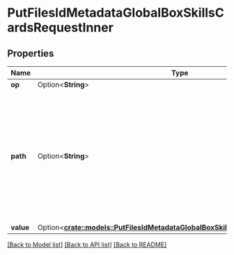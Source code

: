 # PutFilesIdMetadataGlobalBoxSkillsCardsRequestInner

## Properties

Name | Type | Description | Notes
------------ | ------------- | ------------- | -------------
**op** | Option<**String**> | `replace` | [optional]
**path** | Option<**String**> | The JSON Path that represents the card to replace. In most cases this will be in the format `/cards/{index}` where `index` is the zero-indexed position of the card in the list of cards. | [optional]
**value** | Option<[**crate::models::PutFilesIdMetadataGlobalBoxSkillsCardsRequestInnerValue**](put_files_id_metadata_global_boxSkillsCards_request_inner_value.md)> |  | [optional]

[[Back to Model list]](../README.md#documentation-for-models) [[Back to API list]](../README.md#documentation-for-api-endpoints) [[Back to README]](../README.md)


